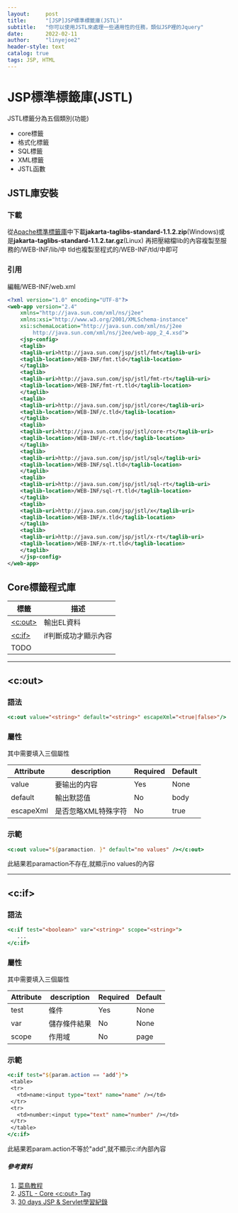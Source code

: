 ```yaml
---
layout:     post
title:      "[JSP]JSP標準標籤庫(JSTL)"
subtitle:   "你可以使用JSTL來處理一些通用性的任務，類似JSP裡的Jquery"
date:       2022-02-11
author:     "linyejoe2"
header-style: text
catalog: true
tags: JSP, HTML
---
```


#  JSP標準標籤庫(JSTL)

JSTL標籤分為五個類別(功能)
+ core標籤
+ 格式化標籤
+ SQL標籤
+ XML標籤
+ JSTL函數
<!--more-->


## JSTL庫安裝

### 下載
從[Apache標準標籤庫](http://archive.apache.org/dist/jakarta/taglibs/standard/binaries/)中下載**jakarta-taglibs-standard-1.1.2.zip**(Windows)或是**jakarta-taglibs-standard-1.1.2.tar.gz**(Linux)
再把壓縮檔lib的內容複製至服務的/WEB-INF/lib/中
tld也複製至程式的/WEB-INF/tld/中即可

### 引用

編輯/WEB-INF/web.xml 

```xml
<?xml version="1.0" encoding="UTF-8"?>
<web-app version="2.4" 
    xmlns="http://java.sun.com/xml/ns/j2ee" 
    xmlns:xsi="http://www.w3.org/2001/XMLSchema-instance"
    xsi:schemaLocation="http://java.sun.com/xml/ns/j2ee 
        http://java.sun.com/xml/ns/j2ee/web-app_2_4.xsd">
    <jsp-config>
    <taglib>
    <taglib-uri>http://java.sun.com/jsp/jstl/fmt</taglib-uri>
    <taglib-location>/WEB-INF/fmt.tld</taglib-location>
    </taglib>
    <taglib>
    <taglib-uri>http://java.sun.com/jsp/jstl/fmt-rt</taglib-uri>
    <taglib-location>/WEB-INF/fmt-rt.tld</taglib-location>
    </taglib>
    <taglib>
    <taglib-uri>http://java.sun.com/jsp/jstl/core</taglib-uri>
    <taglib-location>/WEB-INF/c.tld</taglib-location>
    </taglib>
    <taglib>
    <taglib-uri>http://java.sun.com/jsp/jstl/core-rt</taglib-uri>
    <taglib-location>/WEB-INF/c-rt.tld</taglib-location>
    </taglib>
    <taglib>
    <taglib-uri>http://java.sun.com/jsp/jstl/sql</taglib-uri>
    <taglib-location>/WEB-INF/sql.tld</taglib-location>
    </taglib>
    <taglib>
    <taglib-uri>http://java.sun.com/jsp/jstl/sql-rt</taglib-uri>
    <taglib-location>/WEB-INF/sql-rt.tld</taglib-location>
    </taglib>
    <taglib>
    <taglib-uri>http://java.sun.com/jsp/jstl/x</taglib-uri>
    <taglib-location>/WEB-INF/x.tld</taglib-location>
    </taglib>
    <taglib>
    <taglib-uri>http://java.sun.com/jsp/jstl/x-rt</taglib-uri>
    <taglib-location>/WEB-INF/x-rt.tld</taglib-location>
    </taglib>
    </jsp-config>
</web-app>
```

## Core標籤程式庫

|標籤|描述|
|---|---|
|[<c:out>](JSTL_tutorial#<c:out>)|輸出EL資料|
|[<c:if>](JSTL_tutorial#<c:if>)|if判斷成功才顯示內容|
|TODO||

--------------------------------

## <c:out>

### 語法
```jsp
<c:out value="<string>" default="<string>" escapeXml="<true|false>"/>
```

### 屬性
其中需要填入三個屬性

|Attribute|description|Required|Default|
|-|-|-|-|
|value|要输出的内容|Yes|None|
|default|輸出默認值|No|body|
|escapeXml|是否忽略XML特殊字符|No|true|

### 示範
```jsp
<c:out value="${paramaction. }" default="no values" /></c:out>
```
此結果若paramaction不存在,就顯示no values的內容

--------------------------------

## <c:if>

### 語法
```jsp
<c:if test="<boolean>" var="<string>" scope="<string>">
   ...
</c:if>
```

### 屬性
其中需要填入三個屬性

|Attribute|description|Required|Default|
|-|-|-|-|
|test|條件|Yes|None|
|var|儲存條件結果|No|None|
|scope|作用域|No|page|

### 示範
```jsp
<c:if test="${param.action == 'add'}">
 <table>
 <tr>
   <td>name:<input type="text" name="name" /></td>
 </tr>
 <tr>
   <td>number:<input type="text" name="number" /></td>
 </tr>
 </table>
</c:if>
```
此結果若param.action不等於"add",就不顯示c:if內部內容

##### 參考資料
1. [菜鳥教程](https://www.runoob.com/jsp/jsp-jstl.html)
2. [JSTL - Core <c:out> Tag](https://www.tutorialspoint.com/jsp/jstl_core_out_tag.htm)
3. [30 days JSP & Servlet學習紀錄](https://ithelp.ithome.com.tw/articles/10186941)